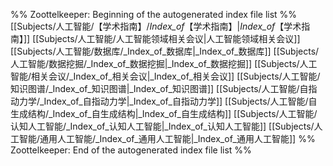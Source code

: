 %% Zoottelkeeper: Beginning of the autogenerated index file list  %%
 [[Subjects/人工智能/【学术指南】/_Index_of_【学术指南】|_Index_of_【学术指南】]]
 [[Subjects/人工智能/人工智能领域相关会议|人工智能领域相关会议]]
 [[Subjects/人工智能/数据库/_Index_of_数据库|_Index_of_数据库]]
 [[Subjects/人工智能/数据挖掘/_Index_of_数据挖掘|_Index_of_数据挖掘]]
 [[Subjects/人工智能/相关会议/_Index_of_相关会议|_Index_of_相关会议]]
 [[Subjects/人工智能/知识图谱/_Index_of_知识图谱|_Index_of_知识图谱]]
 [[Subjects/人工智能/自指动力学/_Index_of_自指动力学|_Index_of_自指动力学]]
 [[Subjects/人工智能/自生成结构/_Index_of_自生成结构|_Index_of_自生成结构]]
 [[Subjects/人工智能/认知人工智能/_Index_of_认知人工智能|_Index_of_认知人工智能]]
 [[Subjects/人工智能/通用人工智能/_Index_of_通用人工智能|_Index_of_通用人工智能]]
%% Zoottelkeeper: End of the autogenerated index file list  %%
